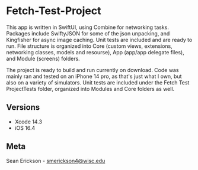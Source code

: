 # Fetch-Test-Project
This app is written in SwiftUI, using Combine for networking tasks.  Packages include SwiftyJSON for some of the json unpacking, and Kingfisher for async image caching.  Unit tests are included and are ready to run.  File structure is organized into Core (custom views, extensions, networking classes, models and resourse), App (app/app delegate files), and Module (screens) folders.

The project is ready to build and run currently on download.  Code was mainly ran and tested on an iPhone 14 pro, as that's just what I own, but also on a variety of simulators.  Unit tests are included under the Fetch Test ProjectTests folder, organized into Modules and Core folders as well.

## Versions
- Xcode 14.3
- iOS 16.4

## Meta
Sean Erickson - smerickson4@wisc.edu
